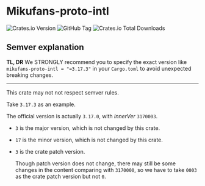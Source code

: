# Mikufans-proto-intl

![Crates.io Version](https://img.shields.io/crates/v/mikufans-proto-intl)
![GitHub Tag](https://img.shields.io/github/v/tag/cxw620/mikufans-proto-intl)
![Crates.io Total Downloads](https://img.shields.io/crates/d/mikufans-proto-intl)

## Semver explanation

**TL, DR**
We STRONGLY recommend you to specify the exact version like `mikufans-proto-intl = "=3.17.3"`
in your `Cargo.toml` to avoid unexpected breaking changes.

---

This crate may not not respect semver rules.

Take `3.17.3` as an example.

The official version is actually `3.17.0`, with *innerVer* `3170003`.

- `3` is the major version, which is not changed by this crate.
- `17` is the minor version, which is not changed by this crate.
- `3` is the crate patch version.

  Though patch version does not change, there may still be some changes
  in the content comparing with `3170000`, so we have to take `0003` as
  the crate patch version but not `0`.
